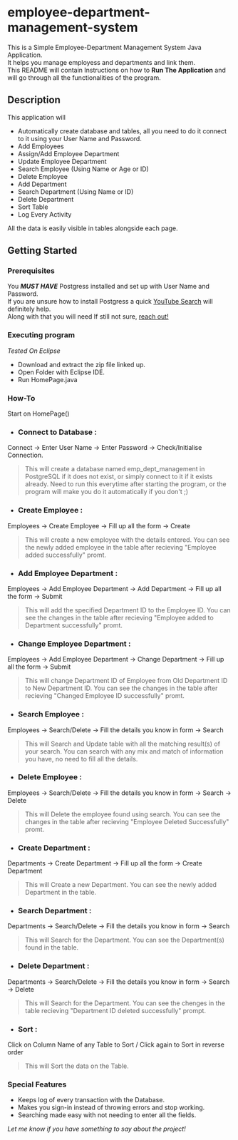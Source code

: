 # employee-department-management-system

This is a Simple Employee-Department Management System Java Application.<br>It helps you manage employess and departments and link them.<br>
This README will contain Instructions on how to **Run The Application** and will go through all the functionalities of the program.

## Description

This application will
* Automatically create database and tables, all you need to do it connect to it using your User Name and Password.
* Add Employees
* Assign/Add Employee Department
* Update Employee Department
* Search Employee (Using Name or Age or ID)
* Delete Employee
* Add Department
* Search Department (Using Name or ID)
* Delete Department
* Sort Table
* Log Every Activity

All the data is easily visible in tables alongside each page.

## Getting Started

### Prerequisites

You _**MUST HAVE**_ Postgress installed and set up with User Name and Password.<br>
If you are unsure how to install Postgress a quick [YouTube Search](https://www.youtube.com) will definitely help.<br>
Along with that you will need 
If still not sure, [reach out!](https://github.com/Utkarshthgr8)

### Executing program

_Tested On Eclipse_
* Download and extract the zip file linked up.
* Open Folder with Eclipse IDE.
* Run HomePage.java

### How-To

Start on HomePage()

* ### Connect to Database :<br>
Connect -> Enter User Name -> Enter Password -> Check/Initialise Connection.
>This will create a database named emp_dept_management in PostgreSQL if it does not exist, or simply connect to it if it exists already. Need to run this everytime after starting the program, or the program will make you do it automatically if you don't ;)
* ### Create Employee :<br>
Employees -> Create Employee -> Fill up all the form -> Create
>This will create a new employee with the details entered. You can see the newly added employee in the table after recieving "Employee added successfully" promt.
* ### Add Employee Department :<br>
Employees -> Add Employee Department -> Add Department -> Fill up all the form -> Submit
>This will add the specified Department ID to the Employee ID. You can see the changes in the table after recieving "Employee added to Department successfully" promt.
* ### Change Employee Department :<br>
Employees -> Add Employee Department -> Change Department -> Fill up all the form -> Submit
>This will change Department ID of Employee from Old Department ID to New Department ID. You can see the changes in the table after recieving "Changed Employee ID successfully" promt.
* ### Search Employee :<br>
Employees -> Search/Delete -> Fill the details you know in form -> Search
>This will Search and Update table with all the matching result(s) of your search. You can search with any mix and match of information you have, no need to fill all the details.
* ### Delete Employee :<br>
Employees -> Search/Delete -> Fill the details you know in form -> Search -> Delete
>This will Delete the employee found using search. You can see the changes in the table after recieving "Employee Deleted Successfully" promt.
* ### Create Department :<br>
Departments -> Create Department -> Fill up all the form -> Create Department
>This will Create a new Department. You can see the newly added Department in the table.
* ### Search Department :<br>
Departments -> Search/Delete -> Fill the details you know in form -> Search
>This will Search for the Department. You can see the Department(s) found in the table.
* ### Delete Department :<br>
Departments -> Search/Delete -> Fill the details you know in form -> Search -> Delete
>This will Search for the Department. You can see the chenges in the table recieving "Department ID deleted successfully" prompt.
* ### Sort :<br>
Click on Column Name of any Table to Sort / Click again to Sort in reverse order
>This will Sort the data on the Table.

### Special Features

* Keeps log of every transaction with the Database.
* Makes you sign-in instead of throwing errors and stop working.
* Searching made easy with not needing to enter all the fields.

_Let me know if you have something to say about the project!_
